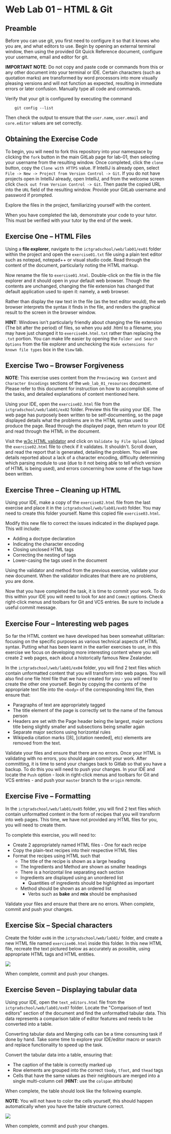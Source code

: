 Web Lab 01 &ndash; HTML &amp; Git
==========


Preamble
--------

Before you can use git, you first need to configure it so that it knows who you are, and what editors to use. Begin by opening an external terminal window, then using the provided Git Quick Reference document, configure your username, email and editor for git. 

**IMPORTANT NOTE**: Do not copy and paste code or commands from this or any other document into your terminal or IDE. Certain characters (such as quotation marks) are transformed by word processors into more visually pleasing versions and will not function as expected, resulting in immediate errors or later confusion. Manually type all code and commands.

Verify that your git is configured by executing the command
```
    git config --list
```
Then check the output to ensure that the `user.name`, `user.email` and `core.editor` values are set correctly.

Obtaining the Exercise Code
---------------------------

To begin, you will need to fork this repository into your namespace by clicking the ```fork``` button in the main GitLab page for lab-01, then selecting your username from the resulting window. Once completed, click the ```clone``` button, copy the ```Clone with HTTPS``` value. If IntelliJ is already open, select ```File -> New -> Project from Version Control -> Git```. If you do not have projects open in IntelliJ already, open IntelliJ, and from the welcome screen click ```Check out from Version Control -> Git```. Then paste the copied URL into the ```URL``` field of the resulting window. Provide your GitLab username and password if prompted. 

Explore the files in the project, familiarizing yourself with the content.

When you have completed the lab, demonstrate your code to your tutor. This must be verified with your tutor by the end of the week.

Exercise One &ndash; HTML Files
----------

Using a **file explorer**, navigate to the ```ictgradschool/web/lab01/ex01``` folder within the project and open the ```exercise01.txt``` file using a plain text editor such as notepad, notepad++ or visual studio code. Read through the content of the document, particularly noting the HTML markup.

Now rename the file to ```exercise01.html```. Double-click on the file in the file explorer and it should open in your default web browser. Though the contents are unchanged, changing the file extension has changed that default application used to open it: namely, a web browser. 

Rather than display the raw text in the file (as the text editor would), the web browser interprets the syntax it finds in the file, and renders the graphical result to the screen in the browser window.

**HINT**: Windows isn’t particularly friendly about changing the file extension (The bit after the period) of files, so when you add .html to a  filename, you may have just changed it to `exercise04.html.txt` rather than replacing the `.txt` portion. You can make life easier by opening the ```Folder and Search Options``` from the file explorer and unchecking the ```Hide extensions for known file types``` box in the ```View``` tab.


Exercise Two &ndash; Browser Forgiveness
----------

**NOTE**: This exercise uses content from the ```Previewing Web Content``` and ```Character Encodings``` sections of the ```web_lab_01_resources``` document. Please refer to this document for instruction on how to accomplish some of the tasks, and detailed explanations of content mentioned here.

Using your IDE, open the ```exercise02.html``` file from the  ```ictgradschool/web/lab01/ex02``` folder. Preview this file using your IDE. The web page has purposely been written to be self-documenting, so the page displayed details what the problems are in the HTML syntax used to produce the page.  Read through the displayed page, then return to your IDE and read through the HTML in the document.

Visit the [w3c HTML validator](https://validator.w3.org/) and click on ```Validate by File Upload```. Upload the ```exercise02.html``` file to check if it validates. It shouldn't. Scroll down, and read the report that is generated, detailing the problem.  You will see details reported about a lack of a character encoding, difficulty determining which parsing module to use (due to it not being able to tell which version of HTML is being used), and errors concerning how some of the tags have been written.


Exercise Three &ndash; Cleaning up HTML
----------

Using your IDE, make a copy of the ```exercise02.html``` file from the last exercise and place it in the ```ictgradschool/web/lab01/ex03``` folder. You may need to create this folder yourself. Name this copied file ```exercise03.html```.

Modify this new file to correct the issues indicated in the displayed page. This will include:
+ Adding a doctype declaration
+ Indicating the character encoding
+ Closing unclosed HTML tags
+ Correcting the nesting of tags
+ Lower-casing the tags used in the document

Using the validator and method from the previous exercise, validate your new document. When the validator indicates that there are no problems, you are done.

Now that you have completed the task, it is time to commit your work. To do this within your IDE you will need to look for ```Add``` and ```Commit``` options. Check right-click menus and toolbars for Git and VCS entries. Be sure to include a useful commit message.


Exercise Four &ndash; Interesting web pages
----------

So far the HTML content we have developed has been somewhat utilitarian: focusing on the specific purposes as various technical aspects of HTML syntax. Putting what has been learnt in the earlier exercises to use, in this exercise we focus on developing more interesting content where you will create 2 web pages, each about a historically famous New Zealander. 

In the ```ictgradschool/web/lab01/ex04``` folder, you will find 2 text files which contain unformatted content that you will transform into web pages. You will also find one file html file that we have created for you - you will need to create the other one yourself. Begin by copying the contents of the appropriate text file into the ```<body>``` of the corresponding html file, then ensure that:

+ Paragraphs of text are appropriately tagged
+ The title element of the page is correctly set to the name of the famous person
+ Headers are set with the Page header being the largest, major sections title being slightly smaller and subsections being smaller again
+ Separate major sections using horizontal rules
+ Wikipedia citation marks ([8], [citation needed], etc) elements are removed from the text.

Validate your files and ensure that there are no errors. Once your HTML is validating with no errors, you should again commit your work. After committing, it is time to send your changes back to Gitlab so that you have a backup. To do this you will need to push your changes. In your IDE and locate the ```Push``` option - look in right-click menus and toolbars for Git and VCS entries - and push your ```master``` branch to the ```origin``` remote.


Exercise Five &ndash; Formatting
----------

 
In the ```ictgradschool/web/lab01/ex05``` folder, you will find 2 text files which contain unformatted content in the form of recipes that you will transform into web pages. This time, we have not provided any HTML files for you, you will need to create them.

To complete this exercise, you will need to:
+ Create 2 appropriately named HTML files - One for each recipe
+ Copy the plain-text recipes into their respective HTML files
+ Format the recipes using HTML such that
  + The title of the recipe is shown as a large heading
  + The Ingredients and Method are shown as smaller headings
  + There is a horizontal line separating each section
  + Ingredients are displayed using an unordered list
    + Quantities of ingredients should be highlighted as important
  + Method should be shown as an ordered list
    + Verbs such as **bake** and **mix** should be emphasised

Validate your files and ensure that there are no errors. When complete, commit and push your changes.


Exercise Six &ndash; Special characters
----------

Create the folder ```ex06``` in the ```ictgradschool/web/lab01/``` folder, and create a new HTML file named ```exercise06.html``` inside this folder. In this new HTML file, recreate the text pictured below as accurately as possible, using appropriate HTML tags and HTML entities. 

![](./spec/ex06-screenshot.png)

When complete, commit and push your changes.
 

Exercise Seven &ndash; Displaying tabular data
----------

Using your IDE, open the ```text_editors.html``` file from the ```ictgradschool/web/lab01/ex07``` folder. Locate the "Comparison of text editors" section of the document and find the unformatted tabular data. This data represents a comparison table of editor features and needs to be converted into a table. 

Converting tabular data and Merging cells can be a time consuming task if done by hand. Take some time to explore your IDE/editor macro or search and replace functionality to speed up the task.

Convert the tabular data into a table, ensuring that:
+ The caption of the table is correctly marked up
+ Row elements are grouped into the correct ```tbody```, ```tfoot```, and ```thead``` tags
+ Cells that have the same values as their neighbours are merged into a single multi-column cell (**HINT**: use the ```colspan``` attribute)

When complete, the table should look like the following example. 

**NOTE**: You will not have to color the cells yourself, this should happen automatically when you have the table structure correct. 

![](./spec/ex07-screenshot.png)

When complete, commit and push your changes.


 
